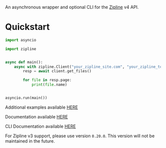 An asynchronous wrapper and optional CLI for the [Zipline](https://zipline.diced.sh/) v4 API.

# Quickstart

```py
import asyncio

import zipline


async def main():
    async with zipline.Client("your_zipline_site.com", "your_zipline_token") as client:
        resp = await client.get_files()

        for file in resp.page:
            print(file.name)


asyncio.run(main())
```

Additional examples available [HERE](https://github.com/fretgfr/zipline.py/tree/master/examples)

Documentation available [HERE](https://ziplinepy.readthedocs.io/en/latest/)

CLI Documentation available [HERE](https://ziplinepy.readthedocs.io/en/latest/cli.html)

For Zipline v3 support, please use version `0.20.0`. This version will not be maintained in the future.
